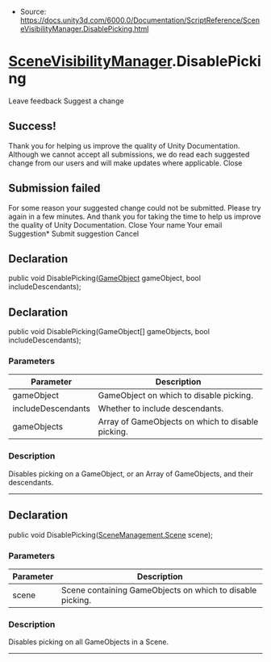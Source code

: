 * Source: https://docs.unity3d.com/6000.0/Documentation/ScriptReference/SceneVisibilityManager.DisablePicking.html

#  [SceneVisibilityManager](https://docs.unity3d.com/6000.0/Documentation/ScriptReference/SceneVisibilityManager.html).DisablePicking
Leave feedback
Suggest a change
## Success!
Thank you for helping us improve the quality of Unity Documentation. Although we cannot accept all submissions, we do read each suggested change from our users and will make updates where applicable.
Close
## Submission failed
For some reason your suggested change could not be submitted. Please <a>try again</a> in a few minutes. And thank you for taking the time to help us improve the quality of Unity Documentation.
Close
Your name Your email Suggestion* Submit suggestion
Cancel
## Declaration
public void DisablePicking([GameObject](https://docs.unity3d.com/6000.0/Documentation/ScriptReference/GameObject.html) gameObject, bool includeDescendants); 
## Declaration
public void DisablePicking(GameObject[] gameObjects, bool includeDescendants); 
### Parameters
Parameter | Description  
---|---  
gameObject | GameObject on which to disable picking.  
includeDescendants | Whether to include descendants.  
gameObjects | Array of GameObjects on which to disable picking.  
### Description
Disables picking on a GameObject, or an Array of GameObjects, and their descendants.
* * *
## Declaration
public void DisablePicking([SceneManagement.Scene](https://docs.unity3d.com/6000.0/Documentation/ScriptReference/SceneManagement.Scene.html) scene); 
### Parameters
Parameter | Description  
---|---  
scene | Scene containing GameObjects on which to disable picking.  
### Description
Disables picking on all GameObjects in a Scene.
* * *
